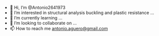- 👋 Hi, I’m @Antonio2641973
- 👀 I’m interested in structural analysis buckling and plastic resistance ...
- 🌱 I’m currently learning ...
- 💞️ I’m looking to collaborate on ...
- 📫 How to reach me antonio.aguero@gmail.com

<!---
Antonio2641973/Antonio2641973 is a ✨ special ✨ repository because its `README.md` (this file) appears on your GitHub profile.
You can click the Preview link to take a look at your changes.
--->
